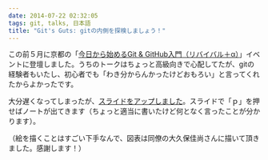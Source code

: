 ```yaml
---
date: 2014-07-22 02:32:05
tags: git, talks, 日本語
title: "Git's Guts: gitの内側を探検しましょう！"
---
```


この前５月に京都の「[今日から始めるGit & GitHub入門（リバイバル＋α）][git-meetup]」イベントに登壇しました。うちのトークはちょっと高級向きで心配してたが、gitの経験者もいたし、初心者でも「わき分からんかったけどおもろい」と言ってくれたからよかったです。

大分遅くなってしまったが、[スライドをアップしました][gits-guts]。スライドで「ｐ」を押せばノートが出てきます（ちょっと適当に書いたけど何となく言ったことが分かります）。

（絵を描くことはすごい下手なんで、図表は同僚の大久保佳尚さんに描いて頂きました。感謝します！）

[git-meetup]: http://vshtc.doorkeeper.jp/events/11099
[gits-guts]: http://dpwright.com/gits-guts
